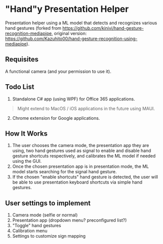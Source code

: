 # "Hand"y Presentation Helper
Presentation helper using a ML model that detects and recognizes various hand gestures (forked from https://github.com/kinivi/hand-gesture-recognition-mediapipe, original version: https://github.com/Kazuhito00/hand-gesture-recognition-using-mediapipe).

## Requisites
A functional camera (and your permission to use it).

## Todo List
1. Standalone C# app (using WPF) for Office 365 applications.
> Might extend to MacOS / iOS applications in the future using MAUI.
 
2. Chrome extension for Google applications.

## How It Works
1. The user chooses the camera mode, the presentation app they are using, two hand gestures used as signal to enable and disable hand gesture shortcuts respectively, and calibrates the ML model if needed using the GUI.
2. Once the chosen presentation app is in presentation mode, the ML model starts searching for the signal hand gesture.
3. If the chosen "enable shortcuts" hand gesture is detected, the user will be able to use presentation keyboard shortcuts via simple hand gestures.

## User settings to implement
1. Camera mode (selfie or normal)
2. Presentation app (dropdown menu? preconfigured list?)
3. "Toggle" hand gestures
4. Calibration menu
5. Settings to customize sign mapping
